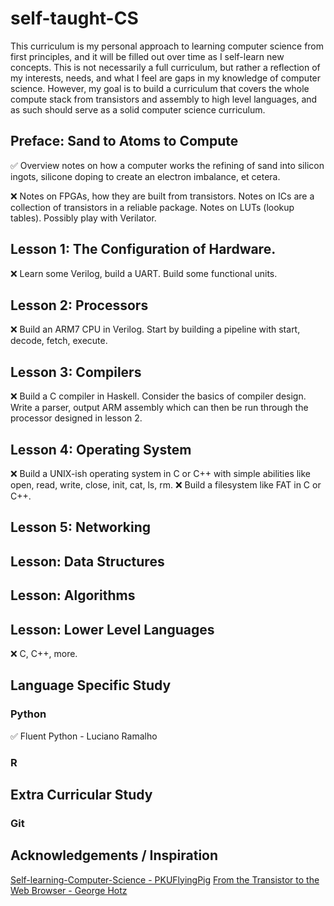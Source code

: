 
# self-taught-CS

This curriculum is my personal approach to learning computer science
from first principles, and it will be filled out over time as I self-learn new
concepts. This is not necessarily a full curriculum, but rather a reflection of
my interests, needs, and what I feel are gaps in my knowledge of computer science.
However, my goal is to build a curriculum that covers the whole compute stack
from transistors and assembly to high level languages, and as such should serve
as a solid computer science curriculum.

## Preface: Sand to Atoms to Compute

:white_check_mark: Overview notes on how a computer works the refining of sand 
into silicon ingots, silicone doping to create an electron imbalance, et cetera. 

:x: Notes on FPGAs, how they are built from transistors. Notes on ICs are a collection
of transistors in a reliable package. Notes on LUTs (lookup tables). Possibly
play with Verilator.

## Lesson 1: The Configuration of Hardware.

:x: Learn some Verilog, build a UART. Build some functional units. 

## Lesson 2: Processors

:x: Build an ARM7 CPU in Verilog. Start by building a pipeline with start, decode,
fetch, execute.

## Lesson 3: Compilers

:x: Build a C compiler in Haskell. Consider the basics of compiler design. Write 
a parser, output ARM assembly which can then be run through the processor designed
in lesson 2. 

## Lesson 4: Operating System

:x: Build a UNIX-ish operating system in C or C++ with simple abilities like
open, read, write, close, init, cat, ls, rm.
:x: Build a filesystem like FAT in C or C++.

## Lesson 5: Networking


## Lesson: Data Structures

## Lesson: Algorithms

## Lesson: Lower Level Languages

:x: C, C++, more. 



## Language Specific Study

### Python

:white_check_mark: Fluent Python - Luciano Ramalho

### R

## Extra Curricular Study

### Git


## Acknowledgements / Inspiration

[Self-learning-Computer-Science - PKUFlyingPig](https://github.com/PKUFlyingPig/Self-learning-Computer-Science/blob/main/README.md)
[From the Transistor to the Web Browser - George Hotz](https://github.com/geohot/fromthetransistor)

